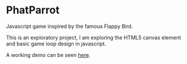 PhatParrot
==========

Javascript game inspired by the famous Flappy Bird.

This is an exploratory project, I am exploring the HTML5 canvas element and basic game loop design in javascript.

A working demo can be seen [here](http://htmlpreview.github.io/?https://github.com/blowsie/PhatParrot/blob/master/index.html).

